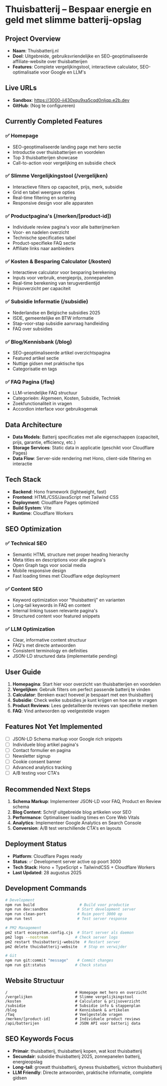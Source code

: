 # Thuisbatterij – Bespaar energie en geld met slimme batterij-opslag

## Project Overview
- **Naam**: Thuisbatterij.nl
- **Doel**: Uitgebreide, gebruiksvriendelijke en SEO-geoptimaliseerde affiliate-website over thuisbatterijen
- **Features**: Complete vergelijkingstool, interactieve calculator, SEO-optimalisatie voor Google en LLM's

## Live URLs
- **Sandbox**: https://3000-ii430xqu9xa5cqd0nljqp.e2b.dev
- **GitHub**: (Nog te configureren)

## Currently Completed Features

### ✅ Homepage
- SEO-geoptimaliseerde landing page met hero sectie
- Introductie over thuisbatterijen en voordelen
- Top 3 thuisbatterijen showcase
- Call-to-action voor vergelijking en subsidie check

### ✅ Slimme Vergelijkingstool (/vergelijken)
- Interactieve filters op capaciteit, prijs, merk, subsidie
- Grid en tabel weergave opties
- Real-time filtering en sortering
- Responsive design voor alle apparaten

### ✅ Productpagina's (/merken/[product-id])
- Individuele review pagina's voor alle batterijmerken
- Voor- en nadelen overzicht
- Technische specificaties tabel
- Product-specifieke FAQ sectie
- Affiliate links naar aanbieders

### ✅ Kosten & Besparing Calculator (/kosten)
- Interactieve calculator voor besparing berekening
- Inputs voor verbruik, energieprijs, zonnepanelen
- Real-time berekening van terugverdientijd
- Prijsoverzicht per capaciteit

### ✅ Subsidie Informatie (/subsidie)
- Nederlandse en Belgische subsidies 2025
- ISDE, gemeentelijke en BTW informatie
- Stap-voor-stap subsidie aanvraag handleiding
- FAQ over subsidies

### ✅ Blog/Kennisbank (/blog)
- SEO-geoptimaliseerde artikel overzichtspagina
- Featured artikel sectie
- Nuttige gidsen met praktische tips
- Categorisatie en tags

### ✅ FAQ Pagina (/faq)
- LLM-vriendelijke FAQ structuur
- Categorieën: Algemeen, Kosten, Subsidie, Techniek
- Zoekfunctionaliteit in vragen
- Accordion interface voor gebruiksgemak

## Data Architecture
- **Data Models**: Batterij specificaties met alle eigenschappen (capaciteit, prijs, garantie, efficiency, etc.)
- **Storage Services**: Static data in applicatie (geschikt voor Cloudflare Pages)
- **Data Flow**: Server-side rendering met Hono, client-side filtering en interactie

## Tech Stack
- **Backend**: Hono framework (lightweight, fast)
- **Frontend**: HTML/CSS/JavaScript met Tailwind CSS
- **Deployment**: Cloudflare Pages optimized
- **Build System**: Vite
- **Runtime**: Cloudflare Workers

## SEO Optimization

### ✅ Technical SEO
- Semantic HTML structure met proper heading hierarchy
- Meta titles en descriptions voor alle pagina's
- Open Graph tags voor social media
- Mobile responsive design
- Fast loading times met Cloudflare edge deployment

### ✅ Content SEO
- Keyword optimization voor "thuisbatterij" en varianten
- Long-tail keywords in FAQ en content
- Internal linking tussen relevante pagina's
- Structured content voor featured snippets

### ✅ LLM Optimization
- Clear, informative content structuur
- FAQ's met directe antwoorden
- Consistent terminology en definities
- JSON-LD structured data (implementatie pending)

## User Guide
1. **Homepagina**: Start hier voor overzicht van thuisbatterijen en voordelen
2. **Vergelijken**: Gebruik filters om perfect passende batterij te vinden
3. **Calculator**: Bereken exact hoeveel je bespaart met een thuisbatterij
4. **Subsidie**: Check welke subsidies je kunt krijgen en hoe aan te vragen
5. **Product Reviews**: Lees gedetailleerde reviews van specifieke merken
6. **FAQ**: Vind antwoorden op veelgestelde vragen

## Features Not Yet Implemented
- [ ] JSON-LD Schema markup voor Google rich snippets
- [ ] Individuele blog artikel pagina's
- [ ] Contact formulier en pagina
- [ ] Newsletter signup
- [ ] Cookie consent banner
- [ ] Advanced analytics tracking
- [ ] A/B testing voor CTA's

## Recommended Next Steps
1. **Schema Markup**: Implementeer JSON-LD voor FAQ, Product en Review schema
2. **Blog Content**: Schrijf uitgebreide blog artikelen voor SEO
3. **Performance**: Optimaliseer loading times en Core Web Vitals
4. **Analytics**: Implementeer Google Analytics en Search Console
5. **Conversion**: A/B test verschillende CTA's en layouts

## Deployment Status
- **Platform**: Cloudflare Pages ready
- **Status**: ✅ Development server active op poort 3000
- **Tech Stack**: Hono + TypeScript + TailwindCSS + Cloudflare Workers
- **Last Updated**: 28 augustus 2025

## Development Commands
```bash
# Development
npm run build                    # Build voor productie
npm run dev:sandbox             # Start development server
npm run clean-port              # Ruim poort 3000 op
npm run test                    # Test server response

# PM2 Management
pm2 start ecosystem.config.cjs  # Start server als daemon
pm2 logs --nostream            # Check server logs
pm2 restart thuisbatterij-website  # Restart server
pm2 delete thuisbatterij-website   # Stop en verwijder

# Git
npm run git:commit "message"    # Commit changes
npm run git:status             # Check status
```

## Website Structuur
```
/                              # Homepage met hero en overzicht
/vergelijken                   # Slimme vergelijkingstool
/kosten                        # Calculator & prijsoverzicht  
/subsidie                      # Subsidie info & stappenplan
/blog                          # Kennisbank & artikelen
/faq                           # Veelgestelde vragen
/merken/[product-id]           # Individuele product reviews
/api/batterijen                # JSON API voor batterij data
```

## SEO Keywords Focus
- **Primair**: thuisbatterij, thuisbatterij kopen, wat kost thuisbatterij
- **Secundair**: subsidie thuisbatterij 2025, zonnepanelen batterij, energieopslag
- **Long-tail**: growatt thuisbatterij, dyness thuisbatterij, victron thuisbatterij
- **LLM Friendly**: Directe antwoorden, praktische informatie, complete gidsen